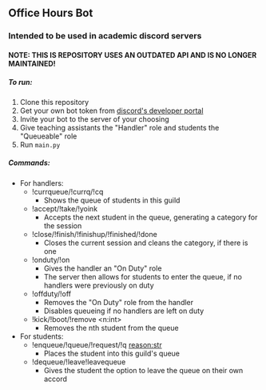 ## Office Hours Bot
### Intended to be used in academic discord servers

#### NOTE: THIS IS REPOSITORY USES AN OUTDATED API AND IS NO LONGER MAINTAINED!

##### To run:
  1. Clone this repository
  2. Get your own bot token from [discord's developer portal](https://discord.com/login?redirect_to=%2Fdevelopers%2Fapplications)
  3. Invite your bot to the server of your choosing
  4. Give teaching assistants the "Handler" role and students the "Queueable" role
  5. Run `main.py`
  
##### Commands:
  * For handlers:
      * !currqueue/!currq/!cq
          * Shows the queue of students in this guild
      * !accept/!take/!yoink
          * Accepts the next student in the queue, generating a category for the session
      * !close/!finish/!finishup/!finished/!done
          * Closes the current session and cleans the category, if there is one
      * !onduty/!on
          * Gives the handler an "On Duty" role
          * The server then allows for students to enter the queue, if no handlers were previously on duty
      * !offduty/!off
          * Removes the "On Duty" role from the handler
          * Disables queueing if no handlers are left on duty
      * !kick/!boot/!remove <n:int>
          * Removes the nth student from the queue
  * For students:
      * !enqueue/!queue/!request/!q <reason:str>
          * Places the student into this guild's queue
      * !dequeue/!leave!leavequeue
          * Gives the student the option to leave the queue on their own accord
